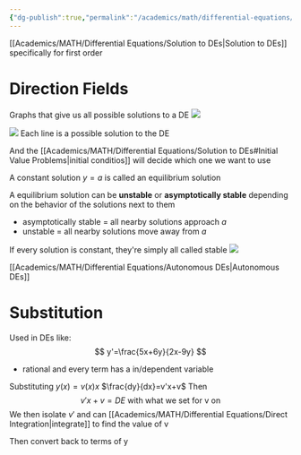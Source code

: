 ```yaml
---
{"dg-publish":true,"permalink":"/academics/math/differential-equations/solutions-to-first-order-d-es/","created":"2024-09-13T14:37:39.942-04:00","updated":"2025-07-08T11:02:52.830-04:00"}
---
```


[[Academics/MATH/Differential Equations/Solution to DEs\|Solution to DEs]] specifically for first order


# Direction Fields
Graphs that give us all possible solutions to a DE
![](https://i.imgur.com/vs6nprr.png)

![](https://i.imgur.com/rvHAgKz.png)
Each line is a possible solution to the DE

And the [[Academics/MATH/Differential Equations/Solution to DEs#Initial Value Problems\|initial conditios]] will decide which one we want to use

A constant solution $y=a$ is called an equilibrium solution

A equilibrium solution can be **unstable** or **asymptotically stable** depending on the behavior of the solutions next to them
- asymptotically stable = all nearby solutions approach $a$
- unstable = all nearby solutions move away from $a$


If every solution is constant, they're simply all called stable
![](https://i.imgur.com/uwYHYNK.png)


[[Academics/MATH/Differential Equations/Autonomous DEs\|Autonomous DEs]]


# Substitution
Used in DEs like:
$$
y'=\frac{5x+6y}{2x-9y}
$$
- rational and every term has a in/dependent variable

Substituting $y(x)=v(x)x$
$\frac{dy}{dx}=v'x+v$
Then
$$
v'x+v = DE \text{ with what we set for v on}
$$
We then isolate $v'$ and can [[Academics/MATH/Differential Equations/Direct Integration\|integrate]] to find the value of v

Then convert back to terms of y


